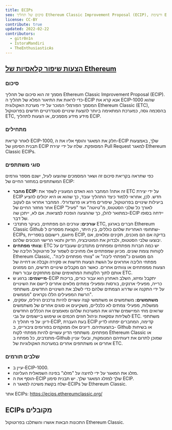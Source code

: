 ```yaml
---
title: ECIPs
seo: סיכום של תהליך Ethereum Classic Improvement Proposal (ECIP), ורשימת ECIPs מקובלים.
license: CC-BY
contribute: true
updated: 2022-02-22
contributors:
  - gitr0n1n
  - IstoraMandiri
  - TheEnthusiasticAs
---
```


## [הצעות שיפור קלאסיות של Ethereum](https://ecips.ethereumclassic.org/)

### סיכום

מסמך זה הוא סיכום של תהליך Ethereum Classic Improvement Proposal (ECIP). כדי לראות את התיאור המלא של תהליך ה-ECIP אנא קרא את ECIP-1000 שהוא המסמך הפורמלי המוכר על ידי מערכת האקולוגית Ethereum Classic (ETC), בהסכמה גסה, כמערכת המתאימה ביותר להצעת שינויים סטנדרטיים חדשים בפרוטוקול ETC, מידע מידע מסמכים, או הצעות לתהליך ECIP.

### מתחילים

לאחר קריאת ECIP-1000, חלק את המאגר והוסף אליו את ה-ECIP שלך, באמצעות תבנית הסימון של ECIP המסופקת. שלח על ידי יצירת Pull Request למאגר Ethereum Classic ECIPs.

### סוגי משתתפים

כפי שתראה בקריאת סיכום זה ושאר המסמכים שהוצעו לעיל, ישנם מספר גורמים המשתתפים במחזור החיים של ECIP:

- **מחבר ECIP:** זה אתה! המחבר הוא האדם המעוניין לשפר את ETC על ידי יצירת ECIP חדש. לכן, אחראי ללמוד כיצד התהליך עובד, כך שהוא או היא יכולים להציע ביעילות שינויים בפרוטוקול, שיפורים מידע או פרוצדורלי. המחבר אחראי גם לעקוב אחר מחזור החיים של ECIP לאורך כל שלבי הסטטוס, מ"טיוטה" ועד "פעיל" כמתואר להלן, כך שההצעה הופכת למציאות. אם לא, ייתכן שה-ECIP יידחה בסופו של דבר.
- **עורכים:** עורכים הם מפתחים, בעיקר מתנדבי ETC, חברים בארגון Ethereum Classic Github שתחומי האחריות שלהם כוללים, בין היתר, הקצאת מספרים ל-ECIPs, מיזוגם, רישוםם בספריית ECIP, בדיקה אם הם מוכנים, תקינים ומלאים, אם יבוצעו שלבי הסטטוס, ולבדוק את המוטיבציה, הדיוק ותנאי הרישוי הנכונים שלהם.
- **צוותי מפתחים:** ETC יש כמה חברות מפתחים ומפתחים מתנדבים שעובדים על לקוחות צומת שונים. מכיוון שמפתחים אלו מחויבים לשמור על פרוטוקול הליבה של Ethereum Classic, הם מסווגים כ"מפתחי ליבה" או "צוותי מפתחים ליבה". מפתחי הליבה אחראים על הגשת הצעות חדשות או סקירה וקבלה או דחייה של הצעות ממפתחים או צוותים אחרים. כאשר הם מקבלים שינויים חדשים, הם ממזגים אותם לתוך הלקוחות המתאימים שהם מתחזקים עבור רשת ETC.
- **מיישמים:** ברגע ש-ECIP יתקבל ומיזוג, השלב האחרון הוא עבור כורים, בריכות כרייה, מפעילי ארנקים, בורסות ומפעילי צמתים מלאים אחרים ליישם את השינויים על ידי התקנה או שדרוג הצמתים שלהם כדי לשלב את השינויים החדשים. משתתפי הרשת המפעילים הללו נקראים "מממשים".
- **משתמשים:** משתמשים או משתמשי קצה עשויים להיות צרכנים רגילים, עסקים, ממשלות, מפעילי צמתים לא כלכליים, משקיעים או סוגים אחרים של משתמשים שרואים מתי המיישמים שדרגו את המערכות שלהם ומאמצים את הכללים החדשים לשליחת עסקאות וניהול חוזים חכמים או שימוש ביישומים על גבי ETC. משתתפי דיון: על פי תהליך ה-ECIP, בעת העברת ECIP קדימה, המחברים יפתחו לדיון בהצעותיהם. דיונים אלו ממוקמים בפורומים ציבוריים, ב- Github או בשיחות מפתחים. משתתפי הדיון עשויים להיות מפתחי לקוח Ethereum Classic או מתנדבים, כל מפתח ב-Github שמוכן לתרום את דעותיהם המנומקות, ובעלי עניין אחרים או משתתפים אחרים במערכות האקולוגיות של ETC.

### שלבים תורמים

- עיין ב-ECIP-1000.
- מזלג את המאגר על ידי לחיצה על "מזלג" בפינה השמאלית העליונה.
- הוסף את ה-ECIP שלך למזלג המאגר שלך. יש תבנית סימון ECIP.
- שלח בקשת משיכה למאגר ה-ECIPs של Ethereum Classic.

אתר ECIPs: https://ecips.ethereumclassic.org/

## ECIPs מקובלים

התכונות הבאות אושרו והשתלבו בפרוטוקול Ethereum Classic.
